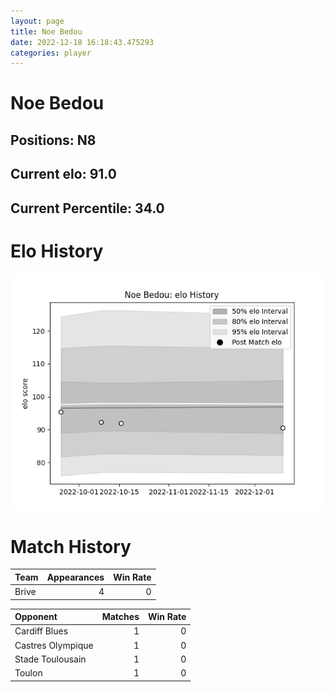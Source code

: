 ```yaml
---  
layout: page  
title: Noe Bedou  
date: 2022-12-18 16:18:43.475293  
categories: player  
---
```

# Noe Bedou

## Positions: N8

## Current elo: 91.0

## Current Percentile: 34.0

# Elo History


![elo history](history_NoeBedou.png)
# Match History


| Team   |   Appearances |   Win Rate |
|:-------|--------------:|-----------:|
| Brive  |             4 |          0 |

| Opponent          |   Matches |   Win Rate |
|:------------------|----------:|-----------:|
| Cardiff Blues     |         1 |          0 |
| Castres Olympique |         1 |          0 |
| Stade Toulousain  |         1 |          0 |
| Toulon            |         1 |          0 |